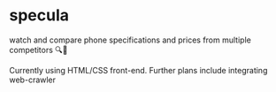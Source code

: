 # specula
watch and compare phone specifications and prices from multiple competitors 🔍👀

Currently using HTML/CSS front-end. Further plans include integrating web-crawler 
